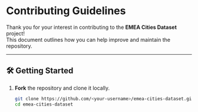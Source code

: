 # Contributing Guidelines

Thank you for your interest in contributing to the **EMEA Cities Dataset** project!  
This document outlines how you can help improve and maintain the repository.

---

## 🛠️ Getting Started

1. **Fork** the repository and clone it locally.
   ```bash
   git clone https://github.com/<your-username>/emea-cities-dataset.git
   cd emea-cities-dataset
